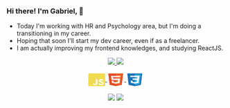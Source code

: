 ### Hi there! I'm Gabriel, 👋

- Today I'm working with HR and Psychology area, but I'm doing a transitioning in my career.
- Hoping that soon I'll start my dev career, even if as a freelancer.
- I am actually improving my frontend knowledges, and studying ReactJS.

<div align="center">
  <a href="https://github.com/gmessiasc">
  <img height="180em" src="https://github-readme-stats.vercel.app/api?username=gmessiasc&show_icons=true&theme=dracula&include_all_commits=true&count_private=true"/>
  <img height="180em" src="https://github-readme-stats.vercel.app/api/top-langs/?username=gmessiasc&layout=compact&langs_count=7&theme=dracula"/>
</div>

<div style="display: inline_block" align="center"><br>
  <img align="center" alt="Gabriel-Js" height="30" width="40" src="https://raw.githubusercontent.com/devicons/devicon/master/icons/javascript/javascript-plain.svg">
  <img align="center" alt="Gabriel-HTML" height="30" width="40" src="https://raw.githubusercontent.com/devicons/devicon/master/icons/html5/html5-original.svg">
  <img align="center" alt="Gabriel-CSS" height="30" width="40" src="https://raw.githubusercontent.com/devicons/devicon/master/icons/css3/css3-original.svg">
 
</div>
   <br />
<div align="center"> 
  <a href = "mailto:gmessiasc@gmail.com"><img src="https://img.shields.io/badge/-Gmail-%23333?style=for-the-badge&logo=gmail&logoColor=white" target="_blank"></a>
  <a href="https://www.linkedin.com/in/gmessiasc/" target="_blank"><img src="https://img.shields.io/badge/-LinkedIn-%230077B5?style=for-the-badge&logo=linkedin&logoColor=white" target="_blank"></a> 

</div>

